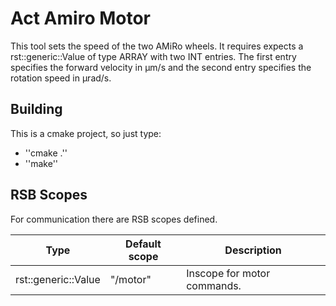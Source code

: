Act Amiro Motor
==

This tool sets the speed of the two AMiRo wheels. It requires expects a rst::generic::Value of type ARRAY with two INT entries. The first entry specifies the forward velocity in µm/s and the second entry specifies the rotation speed in µrad/s.

Building
--

This is a cmake project, so just type:
  - ''cmake .''
  - ''make''

RSB Scopes
--

For communication there are RSB scopes defined.

|        Type         | Default scope |         Description         |
| ------------------- | ------------- | --------------------------- |
| rst::generic::Value | "/motor"      | Inscope for motor commands. |
